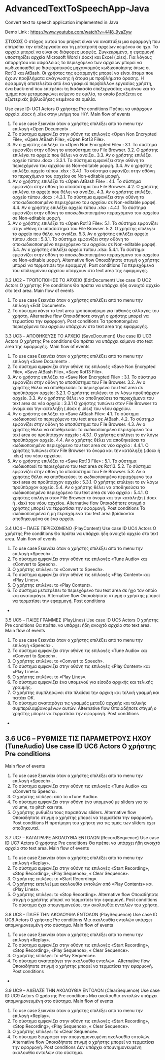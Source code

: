 # AdvancedTextToSpeechApp-Java
Convert text to speech application implemented in Java

Demo Link : https://www.youtube.com/watch?v=44I8_9yaZyw



ΣΤΟΧΟΣ
Ο στόχος αυτού του project είναι να αναπτύξει μια εφαρμογή που επιτρέπει την επεξεργασία και τη μετατροπή αρχείων κειμένου σε ήχο. Τα αρχεία μπορεί να είναι σε διάφορες μορφές. 
Συγκεκριμένα, η εφαρμογή υποστηρίζει αρχεία Microsoft Word (.docx) και Excel (.xlsx). Για λόγους απορρήτου και ασφάλειας το περιεχόμενο των αρχείων μπορεί να κωδικοποιηθεί με 
διαφορετικούς μηχανισμούς κωδικοποίησης όπως οι Rot13 και AtBash. Οι χρήστες της εφαρμογής μπορεί να είναι άτομα που έχουν προβλήματα ανάγνωσης ή άτομα με προβλήματα όρασης. 
Η εφαρμογή αποτελείται από ένα γραφικό περιβάλλον εργασίας χρήστη, ένα back-end που επιτρέπει τη διαδικασία επεξεργασίας κειμένου και το τμήμα που μεταμορφώνει κείμενο σε ομιλία, 
το οποίο βασίζεται σε εξωτερικές βιβλιοθήκες κειμένου σε ομιλία.

Use case ID:
UC1
Actors
  Ο χρήστης
Pre conditions
  Πρέπει να υπάρχουν αρχεία .docx ή .xlsx στην μνήμη του Η/Υ.
Main flow of events
  1. Το use case ξεκινάει όταν ο χρήστης επιλέξει από το menu την επιλογή «Open Document» .
  2. Το σύστημα εμφανίζει στην οθόνη τις επιλογές «Open Non Encrypted File», «Open AtBash File», «Open Rot13 File».
  3. Αν ο χρήστης επιλέξει το «Open Non Encrypted File» :
    3.1. Το σύστημα εμφανίζει στην οθόνη το υποσύστημα του File Browser.
    3.2. Ο χρήστης επιλέγει το αρχείο που θέλει να ανοίξει.
    3.3. Αν ο χρήστης επιλέξει αρχείο τύπου .docx :
      3.3.1. Το σύστημα εμφανίζει στην οθόνη το περιεχόμενο του αρχείου σε Non-editable μορφή.
    3.4. Αν ο χρήστης επιλέξει αρχείο τύπου .xlsx :
      3.4.1. Το σύστημα εμφανίζει στην οθόνη το περιεχόμενο του αρχείου σε Non-editable μορφή.
  4. Αν ο χρήστης επιλέξει το «Open AtBash File» :
    4.1. Το σύστημα εμφανίζει στην οθόνη το υποσύστημα του File Browser.
    4.2. Ο χρήστης επιλέγει το αρχείο που θέλει να ανοίξει.
    4.3. Αν ο χρήστης επιλέξει αρχείο τύπου .docx :
      4.3.1. Το σύστημα εμφανίζει στην οθόνη το αποκωδικοποιημένο περιεχόμενο του αρχείου σε Non-editable μορφή.
    4.4. Αν ο χρήστης επιλέξει αρχείο τύπου .xlsx :
      4.4.1. Το σύστημα εμφανίζει στην οθόνη το αποκωδικοποιημένο περιεχόμενο του αρχείου σε Non-editable μορφή.
  5. Αν ο χρήστης επιλέξει το «Open Rot13 File»:
    5.1. Το σύστημα εμφανίζει στην οθόνη το υποσύστημα του File Browser.
    5.2. Ο χρήστης επιλέγει το αρχείο που θέλει να ανοίξει.
    5.3. Αν ο χρήστης επιλέξει αρχείο τύπου .docx :
      5.3.1. Το σύστημα εμφανίζει στην οθόνη το αποκωδικοποιημένο περιεχόμενο του αρχείου σε Non-editable μορφή.
    5.4. Αν ο χρήστης επιλέξει αρχείο τύπου .xlsx:
      5.4.1. Το σύστημα εμφανίζει στην οθόνη το αποκωδικοποιημένο περιεχόμενο του αρχείου σε Non-editable μορφή.
  Alternative flow
    Οποιαδήποτε στιγμή ο χρήστης μπορεί να τερματίσει την εφαρμογή.
  Post conditions
    Τα περιεχόμενα του επιλεγμένου αρχείου υπάρχουν στο text area της εφαρμογής.

3.2 UC2 – ΤΡΟΠΟΠΟΙΗΣΕ ΤΟ ΑΡΧΕΙΟ (EditDocument)
Use case ID
UC2
Actors
  Ο χρήστης
Pre conditions
  Θα πρέπει να υπάρχει ήδη ανοιχτό αρχείο στο text area.
Main flow of events
  1. Το use case ξεκινάει όταν ο χρήστης επιλέξει από το menu την επιλογή «Edit Document».
  2. Το σύστημα κάνει το text area τροποποιήσιμο για πιθανές αλλαγές του χρήστη.
Alternative flow
  Οποιαδήποτε στιγμή ο χρήστης μπορεί να τερματίσει την εφαρμογή.
Post conditions
  Τα τροποποιημένα περιεχόμενα του αρχείου υπάρχουν στο text area της εφαρμογής.

3.3 UC3 – ΑΠΟΘΗΚΕΥΣΕ ΤΟ ΑΡΧΕΙΟ (SaveDocument)
Use case ID
  UC3
Actors
  Ο χρήστης
Pre conditions
  Θα πρέπει να υπάρχει κείμενο στο text area της εφαρμογής.
Main flow of events
  1. Το use case ξεκινάει όταν ο χρήστης επιλέξει από το menu την επιλογή «Save Document» .
  2. Το σύστημα εμφανίζει στην οθόνη τις επιλογές «Save Non Encrypted File», «Save AtBash File», «Save Rot13 File».
  3. Αν ο χρήστης επιλέξει το «Save Non Encrypted File» :
    3.1. Το σύστημα εμφανίζει στην οθόνη το υποσύστημα του File Browser.
    3.2. Αν ο χρήστης θέλει να αποθηκεύσει το περιεχόμενο του text area σε προϋπάρχον αρχείο:
      3.2.1. Ο χρήστης επιλέγει το εν λόγω προϋπάρχον αρχείο.
    3.3. Αν ο χρήστης θέλει να αποθηκεύσει τα περιεχόμενα του text area σε νέο αρχείο :
      3.3.1 Ο χρήστης τυπώνει στον File Browser το όνομα και την κατάληξη (.docx ή .xlsx) του νέου αρχείου.
  4. Αν ο χρήστης επιλέξει το «Save AtBash File»:
    4.1. Το σύστημα κωδικοποιεί το περιεχόμενο του text area σε AtBash.
    4.2. Το σύστημα εμφανίζει στην οθόνη το υποσύστημα του File Browser.
    4.3. Αν ο χρήστης θέλει να αποθηκεύσει το κωδικοποιημένο περιεχόμενο του text area σε προϋπάρχον αρχείο :
      4.3.1. Ο χρήστης επιλέγει το εν λόγω προϋπάρχον αρχείο.
    4.4. Αν ο χρήστης θέλει να αποθηκεύσει το κωδικοποιημένο περιεχόμενο του text area σε νέο αρχείο :
      4.4.1. Ο χρήστης τυπώνει στον File Browser το όνομα και την κατάληξη (.docx ή .xlsx) του νέου αρχείου.
  5. Αν ο χρήστης επιλέξει το «Save Rot13 File» :
    5.1. Το σύστημα κωδικοποιεί το περιεχόμενο του text area σε Rot13.
    5.2. Το σύστημα εμφανίζει στην οθόνη το υποσύστημα του File Browser.
    5.3. Αν ο χρήστης θέλει να αποθηκεύσει το κωδικοποιημένο περιεχόμενο του text area σε προϋπάρχον αρχείο :
      5.3.1. Ο χρήστης επιλέγει το εν λόγω προϋπάρχον αρχείο.
    5.4. Αν ο χρήστης θέλει να αποθηκεύσει το κωδικοποιημένο περιεχόμενο του text area σε νέο αρχείο :
      5.4.1. Ο χρήστης επιλέγει στον File Browser το όνομα και την κατάληξη (.docx ή .xlsx) του νέου αρχείου.
Alternative flow
  Οποιαδήποτε στιγμή ο χρήστης μπορεί να τερματίσει την εφαρμογή.
Post conditions
  Τα κωδικοποιημένα ή μη περιεχόμενα του text area βρίσκονται αποθηκευμένα σε ένα αρχείο.

3.4 UC4 – ΠΑΙΞΕ ΠΕΡΙΕΧΟΜΕΝΟ (PlayContent)
Use case ID
  UC4
Actors
  Ο χρήστης
Pre conditions
  Θα πρέπει να υπάρχει ήδη ανοιχτό αρχείο στο text area.
Main flow of events
  1. Το use case ξεκινάει όταν ο χρήστης επιλέξει από το menu την επιλογή «Speech» .
  2. Το σύστημα εμφανίζει στην οθόνη τις επιλογές «Tune Audio» και «Convert to Speech».
  3. Ο χρήστης επιλέγει το «Convert to Speech».
  4. Το σύστημα εμφανίζει στην οθόνη τις επιλογές «Play Content» και «Play Lines».
  5. Ο χρήστης επιλέγει το «Play Content».
  6. Το σύστημα μετατρέπει το περιεχόμενο του text area σε ήχο τον οποίο και αναπαράγει.
Alternative flow
  Οποιαδήποτε στιγμή ο χρήστης μπορεί να τερματίσει την εφαρμογή.
Post conditions
  -

3.5 UC5 – ΠΑΙΞΕ ΓΡΑΜΜΕΣ (PlayLines)
Use case ID
  UC5
Actors
  Ο χρήστης
Pre conditions
  Θα πρέπει να υπάρχει ήδη ανοιχτό αρχείο στο text area.
Main flow of events
  1. Το use case ξεκινάει όταν ο χρήστης επιλέξει από το menu την επιλογή «Speech» .
  2. Το σύστημα εμφανίζει στην οθόνη τις επιλογές «Tune Audio» και «Convert to Speech».
  3. Ο χρήστης επιλέγει το «Convert to Speech».
  4. Το σύστημα εμφανίζει στην οθόνη τις επιλογές «Play Content» και «Play Lines».
  5. Ο χρήστης επιλέγει το «Play Lines».
  6. Το σύστημα εμφανίζει ένα υπομενού για είσοδο αρχικής και τελικής γραμμής.
  7. Ο χρήστης συμπληρώνει στα πλαίσια την αρχική και τελική γραμμή και πατάει ΟΚ.
  8. Το σύστημα αναπαράγει τις γραμμές μεταξύ αρχικής και τελικής συμπεριλαμβανομένων αυτών.
Alternative flow
  Οποιαδήποτε στιγμή ο χρήστης μπορεί να τερματίσει την εφαρμογή.
Post conditions
  -

3.6 UC6 – ΡΥΘΜΙΣΕ ΤΙΣ ΠΑΡΑΜΕΤΡΟΥΣ ΗΧΟΥ (TuneAudio)
Use case ID
  UC6
Actors
  Ο χρήστης
Pre conditions
  -
Main flow of events
  1. Το use case ξεκινάει όταν ο χρήστης επιλέξει από το menu την επιλογή «Speech» .
  2. Το σύστημα εμφανίζει στην οθόνη τις επιλογές «Tune Audio» και «Convert to Speech».
  3. Ο χρήστης επιλέγει από το «Tune Audio».
  4. Το σύστημα εμφανίζει στην οθόνη ένα υπομενού με sliders για το volume, το pitch και rate.
  5. Ο χρήστης ρυθμίζει τους παραπάνω sliders.
Alternative flow
  Οποιαδήποτε στιγμή ο χρήστης μπορεί να τερματίσει την εφαρμογή.
Post conditions
  Η προτίμηση του χρήστη για τις τιμές των sliders έχει αποθηκευτεί.

3.7 UC7 – ΚΑΤΑΓΡΑΨΕ ΑΚΟΛΟΥΘΙΑ ΕΝΤΟΛΩΝ (RecordSequence)
Use case ID
  UC7
Actors
  Ο χρήστης
Pre conditions
  Θα πρέπει να υπάρχει ήδη ανοιχτό αρχείο στο text area.
Main flow of events
  1. Το use case ξεκινάει όταν ο χρήστης επιλέξει από το menu την επιλογή «Replay».
  2. Το σύστημα εμφανίζει στην οθόνη τις επιλογές «Start Recording», «Stop Recording», «Play Sequence», « Clear Sequence».
  3. Ο χρήστης επιλέγει το «Start Recording».
  4. Ο χρήστης εκτελεί μια ακολουθία εντολών από «Play Contents» και «Play Lines».
  5. Ο χρήστης επιλέγει το «Stop Recording».
Alternative flow
  Οποιαδήποτε στιγμή ο χρήστης μπορεί να τερματίσει την εφαρμογή.
Post conditions
  Το σύστημα έχει απομνημονεύσει την ακολουθία εντολών του χρήστη.

3.8 UC8 – ΠΑΙΞΕ ΤΗΝ ΑΚΟΛΟΥΘΙΑ ΕΝΤΟΛΩΝ (PlaySequence)
Use case ID
  UC8
Actors
  Ο χρήστης
Pre conditions
  Μια ακολουθία εντολών υπάρχει απομνημονευμένη στο σύστημα.
Main flow of events
  1. Το use case ξεκινάει όταν ο χρήστης επιλέξει από το menu την επιλογή «Replay».
  2. Το σύστημα εμφανίζει στην οθόνη τις επιλογές «Start Recording», «Stop Recording», «Play Sequence», « Clear Sequence».
  3. Ο χρήστης επιλέγει το «Play Sequence».
  4. Το σύστημα αναπαράγει την ακολουθία εντολών .
Alternative flow
  Οποιαδήποτε στιγμή ο χρήστης μπορεί να τερματίσει την εφαρμογή.
Post conditions
  -

3.9 UC9 – ΑΔΕΙΑΣΕ ΤΗΝ ΑΚΟΛΟΥΘΙΑ ΕΝΤΟΛΩΝ (ClearSequence)
Use case ID
  UC9
Actors
  Ο χρήστης
Pre conditions
  Μια ακολουθία εντολών υπάρχει απομνημονευμένη στο σύστημα.
Main flow of events
  1. Το use case ξεκινάει όταν ο χρήστης επιλέξει από το menu την επιλογή «Replay».
  2. Το σύστημα εμφανίζει στην οθόνη τις επιλογές «Start Recording», «Stop Recording», «Play Sequence», « Clear Sequence».
  3. Ο χρήστης επιλέγει το «Clear Sequence».
  4. Το σύστημα διαγράφει την απομνημονευμένη ακολουθία εντολών.
Alternative flow
  Οποιαδήποτε στιγμή ο χρήστης μπορεί να τερματίσει την εφαρμογή.
Post conditions
  Δεν υπάρχει απομνημονευμένη ακολουθία εντολών στο σύστημα.

